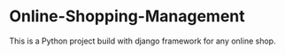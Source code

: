 # Online-Shopping-Management
This is a Python project build with django framework for any online shop.
